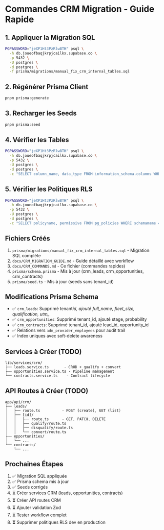 # Commandes CRM Migration - Guide Rapide

## 1. Appliquer la Migration SQL

```bash
PGPASSWORD="jeXP1Ht3PzRlw8TH" psql \
  -h db.joueofbaqjkrpjcailkx.supabase.co \
  -p 5432 \
  -U postgres \
  -d postgres \
  -f prisma/migrations/manual_fix_crm_internal_tables.sql
```

## 2. Régénérer Prisma Client

```bash
pnpm prisma:generate
```

## 3. Recharger les Seeds

```bash
pnpm prisma:seed
```

## 4. Vérifier les Tables

```bash
PGPASSWORD="jeXP1Ht3PzRlw8TH" psql \
  -h db.joueofbaqjkrpjcailkx.supabase.co \
  -p 5432 \
  -U postgres \
  -d postgres \
  -c "SELECT column_name, data_type FROM information_schema.columns WHERE table_name = 'crm_leads' ORDER BY ordinal_position;"
```

## 5. Vérifier les Politiques RLS

```bash
PGPASSWORD="jeXP1Ht3PzRlw8TH" psql \
  -h db.joueofbaqjkrpjcailkx.supabase.co \
  -p 5432 \
  -U postgres \
  -d postgres \
  -c "SELECT policyname, permissive FROM pg_policies WHERE schemaname = 'public' AND tablename = 'crm_leads';"
```

## Fichiers Créés

1. `prisma/migrations/manual_fix_crm_internal_tables.sql` - Migration SQL complète
2. `docs/CRM_MIGRATION_GUIDE.md` - Guide détaillé avec workflow
3. `docs/CRM_COMMANDS.md` - Ce fichier (commandes rapides)
4. `prisma/schema.prisma` - Mis à jour (crm_leads, crm_opportunities, crm_contracts)
5. `prisma/seed.ts` - Mis à jour (seeds sans tenant_id)

## Modifications Prisma Schema

- ✅ `crm_leads`: Supprimé tenant*id, ajouté full_name, fleet_size, qualification*_, utm\__
- ✅ `crm_opportunities`: Supprimé tenant_id, ajouté stage, probability
- ✅ `crm_contracts`: Supprimé tenant_id, ajouté lead_id, opportunity_id
- ✅ Relations vers `adm_provider_employees` pour audit trail
- ✅ Index uniques avec soft-delete awareness

## Services à Créer (TODO)

```
lib/services/crm/
├── leads.service.ts       - CRUD + qualify + convert
├── opportunities.service.ts - Pipeline management
└── contracts.service.ts    - Contract lifecycle
```

## API Routes à Créer (TODO)

```
app/api/crm/
├── leads/
│   ├── route.ts          - POST (create), GET (list)
│   ├── [id]/
│   │   ├── route.ts      - GET, PATCH, DELETE
│   │   ├── qualify/route.ts
│   │   ├── disqualify/route.ts
│   │   └── convert/route.ts
├── opportunities/
│   └── ...
└── contracts/
    └── ...
```

## Prochaines Étapes

1. ✅ Migration SQL appliquée
2. ✅ Prisma schema mis à jour
3. ✅ Seeds corrigés
4. ⏳ Créer services CRM (leads, opportunities, contracts)
5. ⏳ Créer API routes CRM
6. ⏳ Ajouter validation Zod
7. ⏳ Tester workflow complet
8. ⏳ Supprimer politiques RLS dev en production
